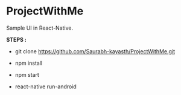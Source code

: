 # ProjectWithMe

Sample UI in React-Native.

**STEPS :**
  - git clone https://github.com/Saurabh-kayasth/ProjectWithMe.git

  - npm install

  - npm start

  - react-native run-android
